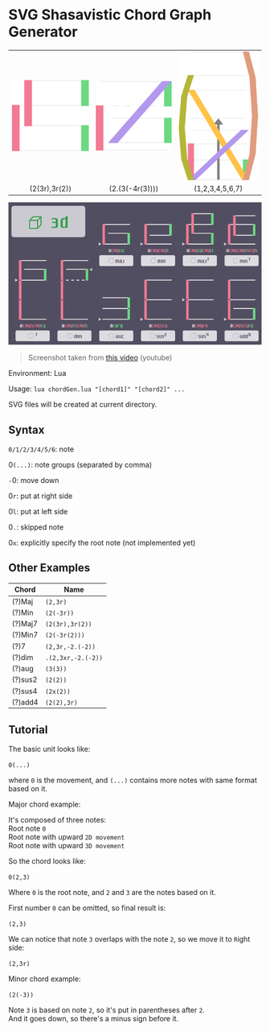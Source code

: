 # SVG Shasavistic Chord Graph Generator

|                                         |                                         |                                         |
| :-------------------------------------: | :-------------------------------------: | :-------------------------------------: |
| ![example_output1](/image/output_1.svg) | ![example_output2](/image/output_2.svg) | ![example_output3](/image/output_3.svg) |
|              (2(3r),3r(2))              |             (2.(3(-4r(3))))             |             (1,2,3,4,5,6,7)             |

![example_image](/image/chords_example.png)

> Screenshot taken from [this video](https://youtu.be/8nxWoh4NBeE) (youtube)

Environment: Lua

Usage: `lua chordGen.lua "[chord1]" "[chord2]" ...`

SVG files will be created at current directory.

## Syntax

`0/1/2/3/4/5/6`: note

0`(...)`: note groups (separated by comma)

`-`0: move down

0`r`: put at right side

0`l`: put at left side

0`.`: skipped note

0`x`: explicitly specify the root note (not implemented yet)

## Other Examples

| Chord   | Name               |
| ------- | ------------------ |
| (?)Maj  | `(2,3r)`           |
| (?)Min  | `(2(-3r))`         |
| (?)Maj7 | `(2(3r),3r(2))`    |
| (?)Min7 | `(2(-3r(2)))`      |
| (?)7    | `(2,3r,-2.(-2))`   |
| (?)dim  | `.(2,3xr,-2.(-2))` |
| (?)aug  | `(3(3))`           |
| (?)sus2 | `(2(2))`           |
| (?)sus4 | `(2x(2))`          |
| (?)add4 | `(2(2),3r)`        |

## Tutorial

The basic unit looks like:

`0(...)`

where `0` is the movement, and `(...)` contains more notes with same format based on it.

Major chord example:

It's composed of three notes:  
Root note `0`  
Root note with upward `2D movement`  
Root note with upward `3D movement`

So the chord looks like:

`0(2,3)`

Where `0` is the root note, and `2` and `3` are the notes based on it.

First number `0` can be omitted, so final result is:

`(2,3)`

We can notice that note `3` overlaps with the note `2`, so we move it to `R`ight side:

`(2,3r)`

Minor chord example:

`(2(-3))`

Note `3` is based on note `2`, so it's put in parentheses after `2`.  
And it goes down, so there's a minus sign before it.
